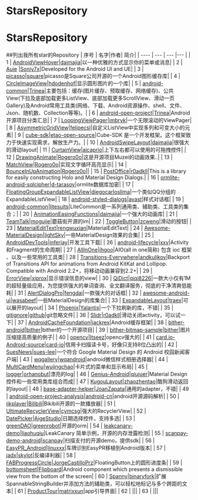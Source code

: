 # StarsRepository
# StarsRepository
##<a name="table"/>列出我所有star的Repository
| 序号 | 名字|作者| 简介| 
| ---- | --- | --- |--- |
| 1   | [AndroidViewHover](https://github.com/daimajia/AndroidViewHover)|[daimajia](https://github.com/daimajia)|以一种优雅的方式显示你的菜单或消息|
| 2   | [Auie](https://github.com/Soniy7x/Auie) |[Soniy7x](https://github.com/Soniy7x)|Developed for the Android UI and UE|
| 3   | [picasso](https://github.com/square/picasso)|[square](https://github.com/square)|picasso是Square公司开源的一个Android图形缓存库|
| 4   | [CircleImageView](https://github.com/hdodenhof/CircleImageView)|[hdodenhof](https://github.com/hdodenhof)|显示圆形图片的一个库|
| 5   | [android-common](https://github.com/Trinea/android-common)|[Trinea](https://github.com/Trinea)|主要包括：缓存(图片缓存、预取缓存、网络缓存)、公共View(下拉及底部加载更多ListView、底部加载更多ScrollView、滑动一页Gallery)及Android常用工具类(网络、下载、Android资源操作、shell、文件、Json、随机数、Collection等等)。|
| 6   | [android-open-project](https://github.com/Trinea/android-open-project)|[Trinea](https://github.com/Trinea)|Android开源项目分类汇总|
| 7   | [LoopingViewPager](https://github.com/imbryk/LoopingViewPager)|[imbryk](https://github.com/imbryk)|一个无限滚动的ViewPager|
| 8   | [AsymmetricGridView](https://github.com/felipecsl/AsymmetricGridView)|[felipecsl](https://github.com/felipecsl)|自定义ListView中实现多列和可变大小的元素|
| 9   | [cube-sdk](https://github.com/etao-open-source/cube-sdk)|[etao-open-source](https://github.com/etao-open-source)|Cube-SDK 是一个开发框架。这个框架致力于快速实现需求，解放生产力。|
| 10   | [AndroidSwipeLayout](https://github.com/daimajia/AndroidSwipeLayout)|[daimajia](https://github.com/daimajia)|很强大的滑动layout|
| 11   | [CurtainView](https://github.com/aicaprio/CurtainView)|[aicaprio](https://github.com/aicaprio)|上下左右都可以使用的可拖拽控件|
| 12   | [DrawingAnimate](https://github.com/Rogero0o/DrawingAnimate)|[Rogero0o](https://github.com/Rogero0o)|这是开源项目Muzei的动画效果..|
| 13   | [MatchView](https://github.com/Rogero0o/MatchView)|[Rogero0o](https://github.com/Rogero0o)|实现文字循环高亮显示|
| 14   | [BounceInUpAnimation](https://github.com/Rogero0o/BounceInUpAnimation)|[Rogero0o](https://github.com/Rogero0o)||
| 15   | [PostOffice](https://github.com/r0adkll/PostOffice)|[r0adkll](https://github.com/r0adkll)|This is a library for easily constructing Holo and Material Design Dialogs.|
| 16   | [ormlite-android-sqlcipher](https://github.com/d-tarasov/ormlite-android-sqlcipher)|[d-tarasov](https://github.com/d-tarasov)|ormlite数据库加密|
| 17   | [FloatingGroupExpandableListView](https://github.com/diegocarloslima/FloatingGroupExpandableListView)|[diegocarloslima](https://github.com/diegocarloslima)|一个类似QQ分组的ExpandableListView|
| 18   | [android-styled-dialogs](https://github.com/avast/android-styled-dialogs)|[avast](https://github.com/avast)|样式对话框|
| 19   | [android-common](https://github.com/litesuits/android-common)|[litesuits](https://github.com/litesuits)|LiteCommon是一系列通用类、辅助类、工具类的集合；|
| 20   | [AnimationEasingFunctions](https://github.com/daimajia/AnimationEasingFunctions)|[daimajia](https://github.com/daimajia)|一个强大的动画库|
| 21   | [TeamTalk](https://github.com/mogujie/TeamTalk)|[mogujie](https://github.com/mogujie)|蘑菇街开源的im|
| 22   | [ToggleButton](https://github.com/zcweng/ToggleButton)|[zcweng](https://github.com/zcweng)|滑动的按钮|
| 23   | [MaterialEditText](https://github.com/rengwuxian/MaterialEditText)|[rengwuxian](https://github.com/rengwuxian)|MaterialEditText|
| 24   | [Awesome-MaterialDesign](https://github.com/lightSky/Awesome-MaterialDesign)|[lightSky](https://github.com/lightSky)|一些MaterialDesign效果的合集|
| 25   | [AndroidDevTools](https://github.com/inferjay/AndroidDevTools)|[inferjay](https://github.com/inferjay)|开发工具下载|
| 26   | [android-lifecycle](https://github.com/xxv/android-lifecycle)|[xxv](https://github.com/xxv)|Activity和Fragment的生命周期|
| 27   | [AllInOne](https://github.com/ihgoo/AllInOne)|[ihgoo](https://github.com/ihgoo)|AIO(all in one简称) 包含 ioc 框架 、以及一些常用的工具类|
| 28   | [Transitions-Everywhere](https://github.com/andkulikov/Transitions-Everywhere)|[andkulikov](https://github.com/andkulikov)|Backport of Transitions API for animations from Android KitKat and Lollipop. Compatible with Android 2.2+，将移动动画兼容到2.2+|
| 29   | [ErrorView](https://github.com/xiprox/ErrorView)|[xiprox](https://github.com/xiprox)|显示错误信息的view|
| 30   | [QiDict](https://github.com/qiqi8226/QiDict)|[qiqi8226](https://github.com/qiqi8226)|一款大小仅有1M的超轻量级应用，为您提供强大的单词查询、全文翻译服务，彻底的干净清爽低能耗|
| 31   | [AlertDialogPro](https://github.com/fengdai/AlertDialogPro)|[fengdai](https://github.com/fengdai)|一款强大的对话框|
| 32   | [awesome-android-ui](https://github.com/wasabeef/awesome-android-ui)|[wasabeef](https://github.com/wasabeef)|一些MaterialDesign的库集合|
| 33   | [ExpandableLayout](https://github.com/traex/ExpandableLayout)|[traex](https://github.com/traex)|可以展开的layout|
| 34   | [Phoenix](https://github.com/Yalantis/Phoenix)|[Yalantis](https://github.com/Yalantis)|一个下拉刷新的库，不错|
| 35   | [gitignore](https://github.com/github/gitignore)|[github](https://github.com/github)|git忽略文件|
| 36   | [Slidr](https://github.com/r0adkll/Slidr)|[r0adkll](https://github.com/r0adkll)|滑动关闭activity，可以试一下|
| 37   | [AndroidCacheFoundation](https://github.com/jackrex/AndroidCacheFoundation)|[jackrex](https://github.com/jackrex)|Android缓存框架|
| 38   | [bither-android](https://github.com/bither/bither-android)|[bither](https://github.com/bither)|bither的一个开源项目|
| 39   | [bither-bitmap-sample](https://github.com/bither/bither-bitmap-sample)|[bither](https://github.com/bither)|图片压缩提高质量的例子|
| 40   | [opencv](https://github.com/Itseez/opencv)|[Itseez](https://github.com/Itseez)|opencv强大的|
| 41   | [card.io-Android-source](https://github.com/card-io/card.io-Android-source)|[card-io](https://github.com/card-io)|信用卡扫描读卡号，好像只支持8位凸出的|
| 42   | [SuesNews](https://github.com/sues-lee/SuesNews)|[sues-lee](https://github.com/sues-lee)|一个符合 Google Material Design 的 Android 校园新闻客户端|
| 43   | [wqgallery](https://github.com/wqandroid/wqgallery)|[wqandroid](https://github.com/wqandroid)|android微信样式相册选择器|
| 44   | [MultiCardMenu](https://github.com/wujingchao/MultiCardMenu)|[wujingchao](https://github.com/wujingchao)|卡片式的菜单和显示布局|
| 45   | [logger](https://github.com/orhanobut/logger)|[orhanobut](https://github.com/orhanobut)|漂亮的log|
| 46   | [Genius-Android](https://github.com/qiujuer/Genius-Android)|[qiujuer](https://github.com/qiujuer)|Material Design 控件和一些常用类库组合而成|
| 47   | [KugouLayout](https://github.com/zhaozhentao/KugouLayout)|[zhaozhentao](https://github.com/zhaozhentao)|酷狗滑动返回的layout|
| 48   | [base-adapter-helper](https://github.com/JoanZapata/base-adapter-helper)|[JoanZapata](https://github.com/JoanZapata)|通用的adapter，不错|
| 49   | [android-open-project-analysis](https://github.com/android-cn/android-open-project-analysis)|[android-cn](https://github.com/android-cn)|android开源源码解析|
| 50   | [ijkplayer](https://github.com/Bilibili/ijkplayer)|[Bilibili](https://github.com/Bilibili)|Bikibili开源的一款播放器|
| 51   | [UltimateRecyclerView](https://github.com/cymcsg/UltimateRecyclerView)|[cymcsg](https://github.com/cymcsg)|强大的RecyclerView|
| 52   | [DatePicker](https://github.com/AigeStudio/DatePicker)|[AigeStudio](https://github.com/AigeStudio)|日期选择控件，支持多选|
| 53   | [greenDAO](https://github.com/greenrobot/greenDAO)|[greenrobot](https://github.com/greenrobot)|开源的orm|
| 54   | [leakcanary-demo](https://github.com/liaohuqiu/leakcanary-demo)|[liaohuqiu](https://github.com/liaohuqiu)|LeakCanary 简单示例，开源的内存泄露检测|
| 55   | [scanpay-demo-android](https://github.com/scanpay/scanpay-demo-android)|[scanpay](https://github.com/scanpay)|扫描支付的开源demo，提供sdk|
| 56   | [EasyPR_Android](https://github.com/linuxxx/EasyPR_Android)|[linuxxx](https://github.com/linuxxx)|车牌识别EasyPR移植到Android版本|
| 57   | [jadx](https://github.com/skylot/jadx)|[skylot](https://github.com/skylot)|反编译利器|
| 58   | [FABProgressCircle](https://github.com/JorgeCastilloPrz/FABProgressCircle)|[JorgeCastilloPrz](https://github.com/JorgeCastilloPrz)|FloatingButton上的圆形进度条|
| 59   | [bottomsheet](https://github.com/Flipboard/bottomsheet)|[Flipboard](https://github.com/Flipboard)|Android component which presents a dismissible view from the bottom of the screen|
| 60   | [Spanny](https://github.com/binaryfork/Spanny)|[binaryfork](https://github.com/binaryfork)|扩展SpannableStringBuilder并添加方法的辅助类，可以轻松地标记与多个跨距的文本|
| 61   | [ProductTour](https://github.com/matrixxun/ProductTour)|[matrixxun](https://github.com/matrixxun)|app引导界面|
| 62   | []()|[]()||
| 63   | []()|[]()||
